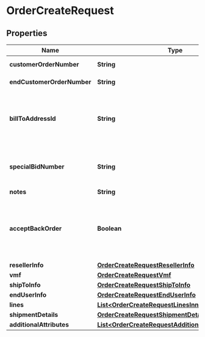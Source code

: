 

# OrderCreateRequest


## Properties

| Name | Type | Description | Notes |
|------------ | ------------- | ------------- | -------------|
|**customerOrderNumber** | **String** | The reseller&#39;s unique PO/Order number. |  |
|**endCustomerOrderNumber** | **String** | The end user/customer&#39;s Purchase Order number. |  [optional] |
|**billToAddressId** | **String** | Suffix used to identify billing address. Created during onboarding. Resellers are provided with one or more address IDs depending on how many bill to addresses they need for various flooring companies they are using for credit. |  [optional] |
|**specialBidNumber** | **String** | The bid number provided to the reseller by the vendor for special pricing and discounts. Line-level bid numbers take precedence over header-level bid numbers. |  [optional] |
|**notes** | **String** | Order level notes. |  [optional] |
|**acceptBackOrder** | **Boolean** | ENUM [\&quot;true\&quot;,\&quot;false\&quot;] - accept order if this item is backordered. This field along with shipComplete field decides the value of backorderflag. The value of this field is ignored when shipComplete field is present. |  [optional] |
|**resellerInfo** | [**OrderCreateRequestResellerInfo**](OrderCreateRequestResellerInfo.md) |  |  [optional] |
|**vmf** | [**OrderCreateRequestVmf**](OrderCreateRequestVmf.md) |  |  [optional] |
|**shipToInfo** | [**OrderCreateRequestShipToInfo**](OrderCreateRequestShipToInfo.md) |  |  [optional] |
|**endUserInfo** | [**OrderCreateRequestEndUserInfo**](OrderCreateRequestEndUserInfo.md) |  |  [optional] |
|**lines** | [**List&lt;OrderCreateRequestLinesInner&gt;**](OrderCreateRequestLinesInner.md) | The line-level details of the order. |  [optional] |
|**shipmentDetails** | [**OrderCreateRequestShipmentDetails**](OrderCreateRequestShipmentDetails.md) |  |  [optional] |
|**additionalAttributes** | [**List&lt;OrderCreateRequestAdditionalAttributesInner&gt;**](OrderCreateRequestAdditionalAttributesInner.md) | Shipment-level additional attributes. |  [optional] |



